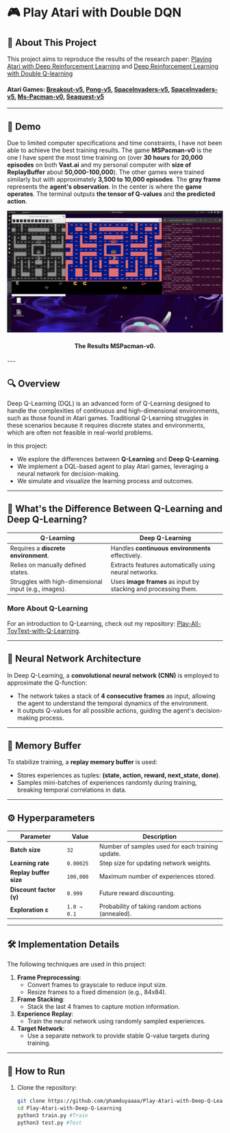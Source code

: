 # 🎮 Play Atari with Double DQN

## 🚀 About This Project
This project aims to reproduce the results of the research paper: [Playing Atari with Deep Reinforcement Learning](https://arxiv.org/pdf/1312.5602) and [Deep Reinforcement Learning with Double Q-learning](https://arxiv.org/pdf/1509.06461)
#### Atari Games: [Breakout-v5](https://www.gymlibrary.dev/environments/atari/breakout/), [Pong-v5](https://www.gymlibrary.dev/environments/atari/pong/), [SpaceInvaders-v5](https://www.gymlibrary.dev/environments/atari/space_invaders/), [SpaceInvaders-v5](https://www.gymlibrary.dev/environments/atari/beam_rider/), [Ms-Pacman-v0](https://www.gymlibrary.dev/environments/atari/ms_pacman/), [Seaquest-v5](https://www.gymlibrary.dev/environments/atari/seaquest/)

---

## 👾 Demo
Due to limited computer specifications and time constraints, I have not been able to achieve the best training results. The game **MSPacman-v0** is the one I have spent the most time training on (over **30 hours** for **20,000 episodes** on both **Vast.ai** and my personal computer with **size of ReplayBuffer** about **50,000-100,000**). The other games were trained similarly but with approximately **3,500 to 10,000 episodes**. The **gray frame** represents the **agent's observation**. In the center is where the **game operates**. The terminal outputs **the tensor of Q-values** and **the predicted action**.

<p align="center"><img src="https://github.com/phamduyaaaa/Play-Atari-with-Deep-Q-Learning/blob/main/demo/pacman-v0.gif" width="700"></p> 

<h4 align="center">The Results MSPacman-v0.</h4>
---

## 🔍 Overview

Deep Q-Learning (DQL) is an advanced form of Q-Learning designed to handle the complexities of continuous and high-dimensional environments, such as those found in Atari games. Traditional Q-Learning struggles in these scenarios because it requires discrete states and environments, which are often not feasible in real-world problems.

In this project:
- We explore the differences between **Q-Learning** and **Deep Q-Learning**.
- We implement a DQL-based agent to play Atari games, leveraging a neural network for decision-making.
- We simulate and visualize the learning process and outcomes.

---

## 🤔 What's the Difference Between Q-Learning and Deep Q-Learning?

| **Q-Learning**                                   | **Deep Q-Learning**                                |
|--------------------------------------------------|---------------------------------------------------|
| Requires a **discrete environment**.            | Handles **continuous environments** effectively.  |
| Relies on manually defined states.              | Extracts features automatically using neural networks. |
| Struggles with high-dimensional input (e.g., images). | Uses **image frames** as input by stacking and processing them. |

### More About Q-Learning
For an introduction to Q-Learning, check out my repository: [Play-All-ToyText-with-Q-Learning](https://github.com/phamduyaaaa/Play-All-ToyText-with-Q-Learning).

---

## 🧠 Neural Network Architecture

In Deep Q-Learning, a **convolutional neural network (CNN)** is employed to approximate the Q-function:
- The network takes a stack of **4 consecutive frames** as input, allowing the agent to understand the temporal dynamics of the environment.
- It outputs Q-values for all possible actions, guiding the agent's decision-making process.

---

## 💾 Memory Buffer

To stabilize training, a **replay memory buffer** is used:
- Stores experiences as tuples: **(state, action, reward, next_state, done)**.
- Samples mini-batches of experiences randomly during training, breaking temporal correlations in data.

---

## ⚙️ Hyperparameters

| **Parameter**          | **Value**       | **Description**                                   |
|-------------------------|-----------------|---------------------------------------------------|
| **Batch size**          | `32`           | Number of samples used for each training update. |
| **Learning rate**       | `0.00025`      | Step size for updating network weights.          |
| **Replay buffer size**  | `100,000`      | Maximum number of experiences stored.            |
| **Discount factor (γ)** | `0.999`         | Future reward discounting.                       |
| **Exploration ε**       | `1.0 → 0.1`    | Probability of taking random actions (annealed). |

---

## 🛠️ Implementation Details

The following techniques are used in this project:
1. **Frame Preprocessing**:
   - Convert frames to grayscale to reduce input size.
   - Resize frames to a fixed dimension (e.g., 84x84).
2. **Frame Stacking**:
   - Stack the last 4 frames to capture motion information.
3. **Experience Replay**:
   - Train the neural network using randomly sampled experiences.
4. **Target Network**:
   - Use a separate network to provide stable Q-value targets during training.

---

## 🚀 How to Run

1. Clone the repository:
   ```bash
   git clone https://github.com/phamduyaaaa/Play-Atari-with-Deep-Q-Learning.git
   cd Play-Atari-with-Deep-Q-Learning
   python3 train.py #Train
   python3 test.py #Test
